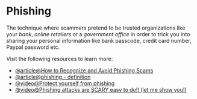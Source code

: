 # Phishing

The technique where scammers pretend to be trusted organizations like your *bank*, *online retailers* or a *government office* in order to trick you into sharing your personal information like bank passcode, credit card number, Paypal password etc.

Visit the following resources to learn more:

- [@article@How to Recognize and Avoid Phishing Scams](https://consumer.ftc.gov/articles/how-recognize-and-avoid-phishing-scams)
- [@article@phishing - definition](https://www.techtarget.com/searchsecurity/definition/phishing)
- [@video@Protect yourself from phishing](https://support.microsoft.com/en-us/windows/protect-yourself-from-phishing-0c7ea947-ba98-3bd9-7184-430e1f860a44)
- [@video@Phishing attacks are SCARY easy to do!! (let me show you!)](https://www.youtube.com/watch?v=u9dBGWVwMMA)
